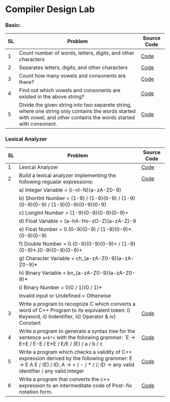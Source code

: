 # Compiler Design Lab

### Basic:
|SL| 	Problem	 | 	Source Code	 | 	
| -- | 	--------	 | 	--------	 | 	
| 1 | Count number of words, letters, digits, and other characters	| 	<a href="https://github.com/fahimahammed/compiler-design-lab/blob/main/basic/count-word-letter-digit-character.cpp">Code</a>	|
| 2 | Separates letters, digits, and other characters	| 	<a href="https://github.com/fahimahammed/compiler-design-lab/blob/main/basic/separate-letter-digit-character.cpp">Code</a>	|
| 3 | Count how many vowels and consonents are there?	| 	<a href="https://github.com/fahimahammed/compiler-design-lab/blob/main/basic/count-vowel-consonent.cpp">Code</a>	|
| 4 | Find out which vowels and consonents are existed in the above string?	| 	<a href="https://github.com/fahimahammed/compiler-design-lab/blob/main/basic/saparate-vowel-consonent.cpp">Code</a>	|
| 5 | Divide the given string into two separete string, where one string only contains the words started with vowel, and other contains the words started with consonent.	| 	<a href="https://github.com/fahimahammed/compiler-design-lab/blob/main/basic/substring-vowel-consonent.cpp">Code</a> |


### Lexical Analyzer
| SL |Problem | Source Code |
| -- |--------| --------- |
| 1 | Lexical Analyzer | <a href="https://github.com/fahimahammed/compiler-design-lab/blob/main/lexical-analyzer/lexical-analyzer.cpp">Code</a> |
| 2 | Build a lexical analyzer implementing the following regualar expressions: | <a href="#">Code</a> |
|  | a) Integer Variable = (i-nI-N)(a-zA-Z0-9) |  |
|  | b) ShortInt Number = (1-9) / (1-9)(0-9) / (1-9)(0-9)(0-9) / (1-9)(0-9)(0-9)(0-9) |  |
|  | c) LongInt Number = (1-9)(0-9)(0-9)(0-9)+ |  |
|  | d) Float Variable = (a-hA-Ho-zO-Z)(a-zA-Z)-9 |  |
|  | e) Float Number = 0.(0-9)(0-9) / (1-9)(0-9)*.(0-9)(0-9) |  |
|  | f) Double Number = 0.(0-9)(0-9)(0-9)+ / (1-9)(0-9)*.(0-9)(0-9)(0-9)+ |  |
|  | g) Character Variable = ch_(a-zA-Z0-9)(a-zA-Z0-9)* |  |
|  | h) Binary Variable = bn_(a-zA-Z0-9)(a-zA-Z0-9)* |  |
|  | i) Binary Number = 0(0 / 1)(0 / 1)* |  |
|  | Invalid input or Undefined = Otherwise |  |
| 3 | Write a program to recognize C which converts a word of C++ Program to its equivalent token: i) Keyword, ii) Indentifier, iii) Operator & iv) Constant | <a href="#">Code</a> |
| 4 | Write a program to generate a syntax tree for the sentence `a+b*c` with the following grammer: `E -> E+E / E-E / E*E / E/E / (E) / a / b / c | <a href="#">Code</a> |
| 5 | Write a program which checks a validity of C++ expression derived by the following grammer: E -> E A E / (E) / ID; A -> + / - / * / /; ID -> any valid identifier / any valid integer  |<a href="#">Code</a> |
| 6 | Write a program that converts the c++ expression to an intermeditate code of Post-fix notation form. | <a href="#">Code</a> |